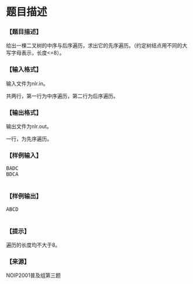 # 题目描述


<h3>
【题目描述】
</h3>
<p>
给出一棵二叉树的中序与后序遍历，求出它的先序遍历。（约定树结点用不同的大写字母表示，长度&lt;=8）。
</p>
<h3>
【输入格式】
</h3>
<p>
输入文件为nlr.in。
</p>
<p>
共两行，第一行为中序遍历，第二行为后序遍历。
</p>
<h3>
【输出格式】
</h3>
<p>
输出文件为nlr.out。
</p>
<p>
一行，为先序遍历。
</p>
<h3>
【样例输入】
</h3>
<pre>BADC
BDCA

</pre>
<h3>
【样例输出】
</h3>
<pre>ABCD

</pre>
<h3>
【提示】
</h3>
<p>
遍历的长度均不大于8。
</p>
<h3>
【来源】
</h3>
<p>
NOIP2001普及组第三题
</p>

